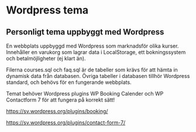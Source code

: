 # Wordpress tema

## Personligt tema uppbyggt med Wordpress

En webbplats uppbyggd med Wordpress som marknadsför olika kurser. Innehåller en varukorg som lagrar data i LocalStorage, ett bokningssystem och betalmöjligheter (ej klart än).

Filerna courses.sql och faq.sql är de tabeller som krävs för att hämta in dynamisk data från databasen. Övriga tabeller i databasen tillhör Wordpress standard, och behövs för en fungerande webbplats.

Temat behöver Wordpress plugins WP Booking Calender och WP Contactform 7 för att fungera på korrekt sätt! 

https://sv.wordpress.org/plugins/booking/

https://sv.wordpress.org/plugins/contact-form-7/
